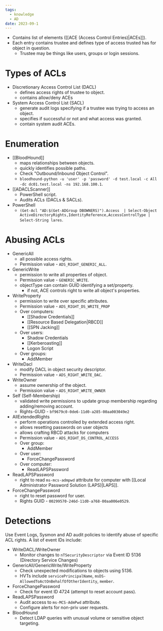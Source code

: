 ```yaml
---
tags:
  - knowledge
  - AD
date: 2023-09-1
---
```


- Contains list of elements ([[ACE (Access Control Entries)|ACEs]]).
- Each entry contains trustee and defines type of access trusted has for object in question.
	- Trustee may be things like users, groups or login sessions.
# Types of ACLs

- Discretionary Access Control List (DACL)
	- defines access rights of trustee to object.
	- contains allow/deny ACEs
- System Access Control List (SACL)
	- generate audit logs specifying if a trustee was trying to access an object.
	- specifies if successful or not and what access was granted.
	- contain system audit ACEs.

# Enumeration

- [[BloodHound]]
	- maps relationships between objects.
	- quickly identifies possible paths.
	-  Check "Outbound/Inbound Object Control".
	- `bloodhound-python -u 'user' -p 'password' -d test.local -c All -dc dc01.test.local -ns 192.168.100.1`.
- [[ADACLScanner]]
	- PowerShell script.
	- Audits ACLs (DACLs & SACLs).
- PowerShell
	- `(Get-Acl "AD:$(Get-ADGroup DBOWNERS)").Access  | Select-Object ActiveDirectoryRights,IdentityReference,AccessControlType | Select-String lares`.

# Abusing ACLs

- GenericAll
	- all possible access rights.
	- Permission value - `ADS_RIGHT_GENERIC_ALL`.
- GenericWrite
	- permission to write all properties of object.
	- Permission value - `GENERIC_WRITE`.
	- objectType can contain GUID identifying a set/property.
		- if not, ACE controls right to write all object's properties.
- WriteProperty
	- permission to write over specific attributes.
	- Permission value - `ADS_RIGHT_DS_WRITE_PROP`
	- Over computers:
		- [[Shadow Credentials]]
		- [[Resource Based Delegation|RBCD]]
		- [[SPN Jacking]]
	- Over users:
		- Shadow Credentials
		- [[Kerberoasting]]
		- Logon Script
	- Over groups:
		- AddMember
- WriteDacl
	- modify DACL in object security descriptor.
	- Permission value - `ADS_RIGHT_WRITE_DAC`.
- WriteOwner
	- assume ownership of the object.
	- Permission value - `ADS_RIGHT_WRITE_OWNER`
- Self (Self-Membership)
	- validated write permissions to update group membership regarding adding/removing account.
	- Rights-GUID - `bf9679c0-0de6-11d0-a285-00aa003049e2`
- AllExtendedRights
	- perform operations controlled by extended access right.
	- allows resetting passwords on user objects
	- allows crafting RBCD attacks for computers
	- Permission value - `ADS_RIGHT_DS_CONTROL_ACCESS`
	- Over group:
		- AddMember
	- Over user:
		- ForceChangePassword
	- Over computer:
		- ReadLAPSPassword
- ReadLAPSPassword
	- right to read `ms-mcs-admpwd` attribute for computer with [[Local Administrator Password Solution (LAPS)|LAPS]].
- ForceChangePassword
	- right to reset password for user.
	- Rights GUID - `00299570-246d-11d0-a768-00aa006e0529`.

# Detections

Use Event Logs, Sysmon and AD audit policies to identify abuse of specific ACL rights. A list of event IDs include:

- WriteDACL/WriteOwner
	- Monitor changes to `nTSecurityDescriptor` via Event ID 5136 (Directory Service Changes)
- GenericAll/GenericWrite/WriteProperty
	- Check unexpected modifications to objects using 5136.
	- HVTs include `servicePrincipalName`, `msDS-AllowedToActOnBehalfOfOtherIdentity`, `member`.
- ForceChangePassword
	- Check for event ID 4724 (attempt to reset account pass).
- ReadLAPSPassword
	- Audit access to `ms-MCS-AdmPwd` attribute.
	- Configure alerts for non-priv user requests.
- BloodHound
	- Detect LDAP queries with unusual volume or sensitive object targeting.
